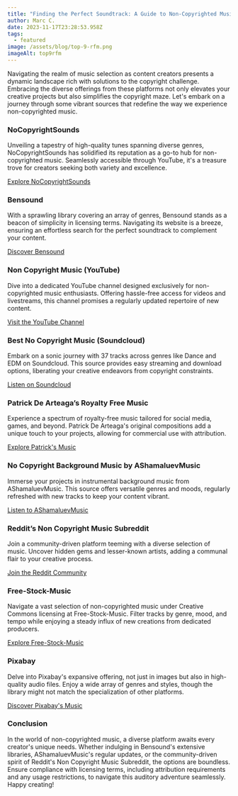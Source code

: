 ```yaml
---
title: "Finding the Perfect Soundtrack: A Guide to Non-Copyrighted Music"
author: Marc C.
date: 2023-11-17T23:28:53.958Z
tags:
  - featured
image: /assets/blog/top-9-rfm.png
imageAlt: top9rfm
---
```

Navigating the realm of music selection as content creators presents a dynamic landscape rich with solutions to the copyright challenge. Embracing the diverse offerings from these platforms not only elevates your creative projects but also simplifies the copyright maze. Let's embark on a journey through some vibrant sources that redefine the way we experience non-copyrighted music.

### **NoCopyrightSounds**

Unveiling a tapestry of high-quality tunes spanning diverse genres, NoCopyrightSounds has solidified its reputation as a go-to hub for non-copyrighted music. Seamlessly accessible through YouTube, it's a treasure trove for creators seeking both variety and excellence.

[Explore NoCopyrightSounds](https://ncs.io/music)

### **Bensound**

With a sprawling library covering an array of genres, Bensound stands as a beacon of simplicity in licensing terms. Navigating its website is a breeze, ensuring an effortless search for the perfect soundtrack to complement your content.

[Discover Bensound](https://www.bensound.com/royalty-free-music)

### **Non Copyright Music (YouTube)**

Dive into a dedicated YouTube channel designed exclusively for non-copyrighted music enthusiasts. Offering hassle-free access for videos and livestreams, this channel promises a regularly updated repertoire of new content.

[Visit the YouTube Channel](https://www.youtube.com/channel/UCkAEjuaeGI1q6GwORXkz19g)

### **Best No Copyright Music (Soundcloud)**

Embark on a sonic journey with 37 tracks across genres like Dance and EDM on Soundcloud. This source provides easy streaming and download options, liberating your creative endeavors from copyright constraints.

[Listen on Soundcloud](https://soundcloud.com/best_no_copyright_music)

### **Patrick De Arteaga’s Royalty Free Music**

Experience a spectrum of royalty-free music tailored for social media, games, and beyond. Patrick De Arteaga's original compositions add a unique touch to your projects, allowing for commercial use with attribution.

[Explore Patrick's Music](https://patrickdearteaga.com/royalty-free-music/)

### **No Copyright Background Music by AShamaluevMusic**

Immerse your projects in instrumental background music from AShamaluevMusic. This source offers versatile genres and moods, regularly refreshed with new tracks to keep your content vibrant.

[Listen to AShamaluevMusic](https://www.ashamaluevmusic.com/no-copyright-music)

### **Reddit’s Non Copyright Music Subreddit**

Join a community-driven platform teeming with a diverse selection of music. Uncover hidden gems and lesser-known artists, adding a communal flair to your creative process.

[Join the Reddit Community](https://www.reddit.com/r/noncopyrightmusic/)

### **Free-Stock-Music**

Navigate a vast selection of non-copyrighted music under Creative Commons licensing at Free-Stock-Music. Filter tracks by genre, mood, and tempo while enjoying a steady influx of new creations from dedicated producers.

[Explore Free-Stock-Music](https://www.free-stock-music.com/)

### **Pixabay**

Delve into Pixabay's expansive offering, not just in images but also in high-quality audio files. Enjoy a wide array of genres and styles, though the library might not match the specialization of other platforms.

[Discover Pixabay's Music](https://pixabay.com/music/)

### **Conclusion**

In the world of non-copyrighted music, a diverse platform awaits every creator's unique needs. Whether indulging in Bensound's extensive libraries, AShamaluevMusic's regular updates, or the community-driven spirit of Reddit's Non Copyright Music Subreddit, the options are boundless. Ensure compliance with licensing terms, including attribution requirements and any usage restrictions, to navigate this auditory adventure seamlessly. Happy creating!